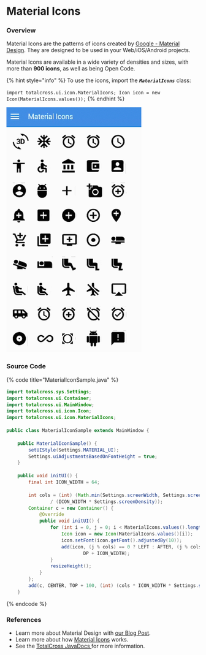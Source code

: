 # Material Icons

### Overview

Material Icons are the patterns of icons created by [Google - Material Design](https://blog.totalcross.com/en/material-o-layout-da-google/). They are designed to be used in your Web/iOS/Android projects.   
  
Material Icons are available in a wide variety of densities and sizes, with more than **900 icons**, as well as being Open Code.

{% hint style="info" %}
To use the icons, import the _**`MaterialIcons`**_ class:

`import totalcross.ui.icon.MaterialIcons; Icon icon = new Icon(MaterialIcons.values());`
{% endhint %}

![](../.gitbook/assets/materialicons-sample.gif)

### Source Code

{% code title="MaterialIconSample.java" %}
```java
import totalcross.sys.Settings;
import totalcross.ui.Container;
import totalcross.ui.MainWindow;
import totalcross.ui.icon.Icon;
import totalcross.ui.icon.MaterialIcons;

public class MaterialIconSample extends MainWindow {

	public MaterialIconSample() {
		setUIStyle(Settings.MATERIAL_UI);
		Settings.uiAdjustmentsBasedOnFontHeight = true;
	}

	public void initUI() {
		final int ICON_WIDTH = 64;

		int cols = (int) (Math.min(Settings.screenWidth, Settings.screenHeight)
				/ (ICON_WIDTH * Settings.screenDensity));
		Container c = new Container() {
			@Override
			public void initUI() {
				for (int i = 0, j = 0; i < MaterialIcons.values().length; i++, j++) {
					Icon icon = new Icon(MaterialIcons.values()[i]);
					icon.setFont(icon.getFont().adjustedBy(10));
					add(icon, (j % cols) == 0 ? LEFT : AFTER, (j % cols) == 0 ? AFTER : SAME, PARENTSIZE + (100 / cols),
							DP + ICON_WIDTH);
				}
				resizeHeight();
			}
		};
		add(c, CENTER, TOP + 100, (int) (cols * ICON_WIDTH * Settings.screenDensity), WILL_RESIZE);
	}


```
{% endcode %}

### **References**

* Learn more about Material Design with [our Blog Post](https://blog.totalcross.com/en/material-o-layout-da-google/).
* Learn more about how [Material Icons](https://material.io/tools/icons/) works.
* See the [TotalCross JavaDocs ](https://rs.totalcross.com/doc/index.html)for more information.

